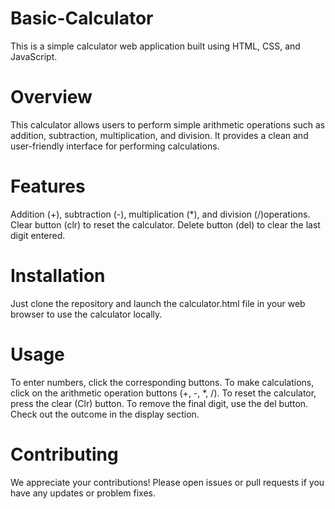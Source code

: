 # Basic-Calculator
This is a simple calculator web application built using HTML, CSS, and JavaScript.
# Overview
This calculator allows users to perform simple arithmetic operations such as addition, subtraction, multiplication, and division. It provides a clean and user-friendly interface for performing calculations.
# Features
Addition (+), subtraction (-), multiplication (*), and division (/)operations.
Clear button (clr) to reset the calculator.
Delete button (del) to clear the last digit entered.
# Installation
Just clone the repository and launch the calculator.html file in your web browser to use the calculator locally.
# Usage
To enter numbers, click the corresponding buttons.
To make calculations, click on the arithmetic operation buttons (+, -, *, /).
To reset the calculator, press the clear (Clr) button.
To remove the final digit, use the del button.
Check out the outcome in the display section.
# Contributing
We appreciate your contributions! Please open issues or pull requests if you have any updates or problem fixes.
